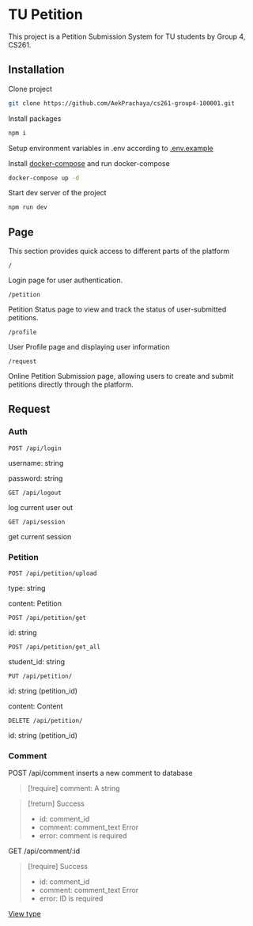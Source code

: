 # TU Petition

This project is a Petition Submission System for TU students by Group 4, CS261.

## Installation

Clone project

```bash
git clone https://github.com/AekPrachaya/cs261-group4-100001.git
```

Install packages

```bash
npm i
```

Setup environment variables in .env according to [.env.example](https://github.com/AekPrachaya/cs261-group4-100001/blob/d9ac45c16d3f981ee151895be2e6221db2021a79/.env.example ".env.example")

Install [docker-compose](https://docs.docker.com/compose/install/) and run docker-compose

```bash
docker-compose up -d
```

Start dev server of the project

```bash
npm run dev
```

## Page

This section provides quick access to different parts of the platform

`/`

Login page for user authentication.

`/petition`

Petition Status page to view and track the status of user-submitted petitions.

`/profile`

User Profile page and displaying user information

`/request`

Online Petition Submission page, allowing users to create and submit petitions directly through the platform.

## Request

### Auth

`POST /api/login`

username: string

password: string

`GET /api/logout`

log current user out

`GET /api/session`

get current session

### Petition

`POST /api/petition/upload`

type: string

content: Petition

`POST /api/petition/get`

id: string

`POST /api/petition/get_all`

student_id: string

`PUT /api/petition/`

id: string (petition_id)

content: Content

`DELETE /api/petition/`

id: string (petition_id)

### Comment

POST /api/comment inserts a new comment to database

> [!require]
> comment: A string

> [!return]
> Success
>
> - id: comment_id
> - comment: comment_text
>   Error
> - error: comment is required

GET /api/comment/:id

> [!require]
> Success
>
> - id: comment_id
> - comment: comment_text
>   Error
> - error: ID is required

[View type](https://github.com/AekPrachaya/cs261-group4-100001/blob/d9ac45c16d3f981ee151895be2e6221db2021a79/server/type.js)
